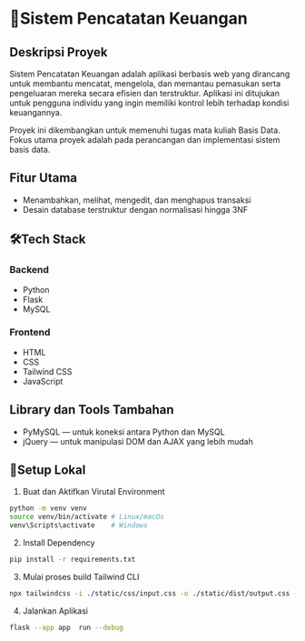 # 📝Sistem Pencatatan Keuangan

## Deskripsi Proyek
Sistem Pencatatan Keuangan adalah aplikasi berbasis web yang dirancang untuk membantu mencatat, mengelola, dan memantau pemasukan serta pengeluaran mereka secara efisien dan terstruktur. Aplikasi ini ditujukan untuk pengguna individu yang ingin memiliki kontrol lebih terhadap kondisi keuangannya.

Proyek ini dikembangkan untuk memenuhi tugas mata kuliah Basis Data.
Fokus utama proyek adalah pada perancangan dan implementasi sistem basis data.

## Fitur Utama
- Menambahkan, melihat, mengedit, dan menghapus transaksi
- Desain database terstruktur dengan normalisasi hingga 3NF

## 🛠️Tech Stack

### Backend
- Python
- Flask
- MySQL

### Frontend
- HTML
- CSS
- Tailwind CSS
- JavaScript

## Library dan Tools Tambahan
- PyMySQL — untuk koneksi antara Python dan MySQL
- jQuery — untuk manipulasi DOM dan AJAX yang lebih mudah
  
## 🚀Setup Lokal
1. Buat dan Aktifkan Virutal Environment
```bash
python -m venv venv
source venv/bin/activate # Linux/macOs
venv\Scripts\activate    # Windows
```

2. Install Dependency
```bash
pip install -r requirements.txt
```

3. Mulai proses build Tailwind CLI
```bash
npx tailwindcss -i ./static/css/input.css -o ./static/dist/output.css --watch
```

4. Jalankan Aplikasi
```bash
flask --app app  run --debug
```
